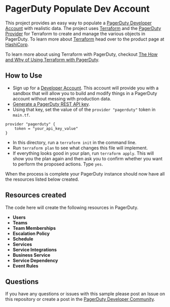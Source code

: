 # PagerDuty Populate Dev Account
This project provides an easy way to populate a [PagerDuty Developer Account](https://developer.pagerduty.com/sign-up/) with realistic data. The project uses [Terraform](https://www.terraform.io/) and the [PagerDuty Provider](https://registry.terraform.io/providers/PagerDuty/pagerduty/latest/docs) for Terraform to create and manage the various objects in PagerDuty. To learn more about [Terraform](https://www.terraform.io/) head over to the product page at [HashiCorp](https://www.hashicorp.com/).

To learn more about using Terraform with PagerDuty, checkout [The How and Why of Using Terraform with PagerDuty](https://www.pagerduty.com/eng/how-why-terraform/).

## How to Use
- Sign up for a [Developer Account](https://developer.pagerduty.com/sign-up/). This account will provide you with a sandbox that will allow you to build and modify things in a PagerDuty account without messing with production data.
- [Generate a PagerDuty REST API key](https://support.pagerduty.com/docs/generating-api-keys).
- Using that key, set the value of of the `provider "pagerduty"` token in `main.tf`.

```
provider "pagerduty" {
    token = "your_api_key_value"
}
```
- In this directory, run a `terraform init` in the command line.
- Run `terraform plan` to see what changes this file will implement. 
- If everything looks good in your plan, run `terraform apply`. This will show you the plan again and then ask you to confirm whether you want to perform the proposed actions. Type `yes`. 

When the process is complete your PagerDuty instance should now have all the resources listed below created. 

## Resources created
The code here will create the following resources in PagerDuty.

- **Users**
- **Teams**
- **Team Memberships**
- **Escalation Policy**
- **Schedule**
- **Services**
- **Service Integrations**
- **Business Service**
- **Service Dependency**
- **Event Rules**

## Questions
If you have any questions or issues with this sample please post an Issue on this repository or create a post in the [PagerDuty Developer Community](https://community.pagerduty.com/c/dev/?utm_source=web&utm_campaign=dev_top_nav&utm_medium=a).